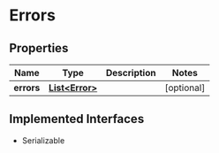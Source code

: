 

# Errors

## Properties

Name | Type | Description | Notes
------------ | ------------- | ------------- | -------------
**errors** | [**List&lt;Error&gt;**](Error.md) |  |  [optional]


## Implemented Interfaces

* Serializable


